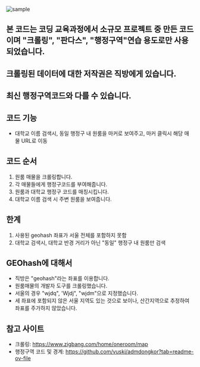![sample]()



## 본 코드는 코딩 교육과정에서 소규모 프로젝트 중 만든 코드이며 "크롤링", "판다스", "행정구역"연습 용도로만 사용되었습니다.
## 크롤링된 데이터에 대한 저작권은 직방에게 있습니다.
## 최신 행정구역코드와 다를 수 있습니다.


## 코드 기능
- 대학교 이름 검색시, 동일 행정구 내 원룸을 마커로 보여주고, 마커 클릭시 해당 매물 URL로 이동

## 코드 순서
1. 원룸 매물을 크롤링합니다.
2. 각 매물들에게 행정구코드를 부여해줍니다.
3. 원룸과 대학교 행정구 코드를 매칭시킵니다. 
4. 대학교 이름 검색 시 주변 원룸을 보여줍니다.

## 한계
1. 사용된 geohash 좌표가 서울 전체를 포함하지 못함
2. 대학교 검색시, 대학교 반경 거리가 아닌 "동일" 행정구 내 원룸만 검색

## GEOhash에 대해서
- 직방은 "geohash"라는 좌표를 이용합니다.
- 원룸매물의 개발자 도구를 크롤링했습니다.
- 서울의 경우 "wjdq", 'Wjdj", "wjdm"으로 지정했습니다.
- 세 좌표에 포함되지 않은 서울 지역도 있는 것으로 보이나, 산간지역으로 추정하여 좌표를 주가하지 않았습니다.


## 참고 사이트
- 크롤링: https://www.zigbang.com/home/oneroom/map
- 행정구역 코드 및 경계: https://github.com/vuski/admdongkor?tab=readme-ov-file
